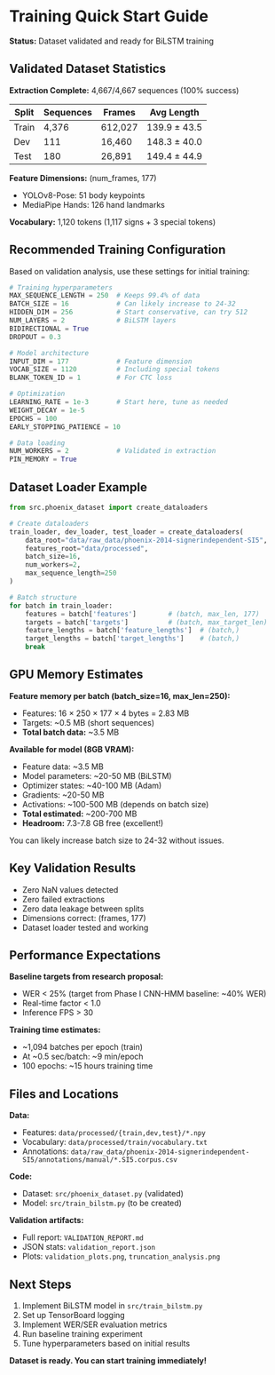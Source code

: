 # Training Quick Start Guide

**Status:** Dataset validated and ready for BiLSTM training

## Validated Dataset Statistics

**Extraction Complete:** 4,667/4,667 sequences (100% success)

| Split | Sequences | Frames | Avg Length |
|-------|-----------|--------|------------|
| Train | 4,376 | 612,027 | 139.9 ± 43.5 |
| Dev | 111 | 16,460 | 148.3 ± 40.0 |
| Test | 180 | 26,891 | 149.4 ± 44.9 |

**Feature Dimensions:** (num_frames, 177)
- YOLOv8-Pose: 51 body keypoints
- MediaPipe Hands: 126 hand landmarks

**Vocabulary:** 1,120 tokens (1,117 signs + 3 special tokens)

## Recommended Training Configuration

Based on validation analysis, use these settings for initial training:

```python
# Training hyperparameters
MAX_SEQUENCE_LENGTH = 250  # Keeps 99.4% of data
BATCH_SIZE = 16            # Can likely increase to 24-32
HIDDEN_DIM = 256           # Start conservative, can try 512
NUM_LAYERS = 2             # BiLSTM layers
BIDIRECTIONAL = True
DROPOUT = 0.3

# Model architecture
INPUT_DIM = 177            # Feature dimension
VOCAB_SIZE = 1120          # Including special tokens
BLANK_TOKEN_ID = 1         # For CTC loss

# Optimization
LEARNING_RATE = 1e-3       # Start here, tune as needed
WEIGHT_DECAY = 1e-5
EPOCHS = 100
EARLY_STOPPING_PATIENCE = 10

# Data loading
NUM_WORKERS = 2            # Validated in extraction
PIN_MEMORY = True
```

## Dataset Loader Example

```python
from src.phoenix_dataset import create_dataloaders

# Create dataloaders
train_loader, dev_loader, test_loader = create_dataloaders(
    data_root="data/raw_data/phoenix-2014-signerindependent-SI5",
    features_root="data/processed",
    batch_size=16,
    num_workers=2,
    max_sequence_length=250
)

# Batch structure
for batch in train_loader:
    features = batch['features']        # (batch, max_len, 177)
    targets = batch['targets']          # (batch, max_target_len)
    feature_lengths = batch['feature_lengths']  # (batch,)
    target_lengths = batch['target_lengths']    # (batch,)
    break
```

## GPU Memory Estimates

**Feature memory per batch (batch_size=16, max_len=250):**
- Features: 16 × 250 × 177 × 4 bytes = 2.83 MB
- Targets: ~0.5 MB (short sequences)
- **Total batch data:** ~3.5 MB

**Available for model (8GB VRAM):**
- Feature data: ~3.5 MB
- Model parameters: ~20-50 MB (BiLSTM)
- Optimizer states: ~40-100 MB (Adam)
- Gradients: ~20-50 MB
- Activations: ~100-500 MB (depends on batch size)
- **Total estimated:** ~200-700 MB
- **Headroom:** 7.3-7.8 GB free (excellent!)

You can likely increase batch size to 24-32 without issues.

## Key Validation Results

- Zero NaN values detected
- Zero failed extractions
- Zero data leakage between splits
- Dimensions correct: (frames, 177)
- Dataset loader tested and working

## Performance Expectations

**Baseline targets from research proposal:**
- WER < 25% (target from Phase I CNN-HMM baseline: ~40% WER)
- Real-time factor < 1.0
- Inference FPS > 30

**Training time estimates:**
- ~1,094 batches per epoch (train)
- At ~0.5 sec/batch: ~9 min/epoch
- 100 epochs: ~15 hours training time

## Files and Locations

**Data:**
- Features: `data/processed/{train,dev,test}/*.npy`
- Vocabulary: `data/processed/train/vocabulary.txt`
- Annotations: `data/raw_data/phoenix-2014-signerindependent-SI5/annotations/manual/*.SI5.corpus.csv`

**Code:**
- Dataset: `src/phoenix_dataset.py` (validated)
- Model: `src/train_bilstm.py` (to be created)

**Validation artifacts:**
- Full report: `VALIDATION_REPORT.md`
- JSON stats: `validation_report.json`
- Plots: `validation_plots.png`, `truncation_analysis.png`

## Next Steps

1. Implement BiLSTM model in `src/train_bilstm.py`
2. Set up TensorBoard logging
3. Implement WER/SER evaluation metrics
4. Run baseline training experiment
5. Tune hyperparameters based on initial results

**Dataset is ready. You can start training immediately!**
